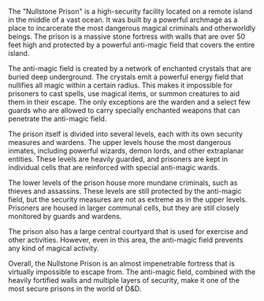 The "Nullstone Prison" is a high-security facility located on a remote island in the middle of a vast ocean. It was built by a powerful archmage as a place to incarcerate the most dangerous magical criminals and otherworldly beings. The prison is a massive stone fortress with walls that are over 50 feet high and protected by a powerful anti-magic field that covers the entire island.

The anti-magic field is created by a network of enchanted crystals that are buried deep underground. The crystals emit a powerful energy field that nullifies all magic within a certain radius. This makes it impossible for prisoners to cast spells, use magical items, or summon creatures to aid them in their escape. The only exceptions are the warden and a select few guards who are allowed to carry specially enchanted weapons that can penetrate the anti-magic field.

The prison itself is divided into several levels, each with its own security measures and wardens. The upper levels house the most dangerous inmates, including powerful wizards, demon lords, and other extraplanar entities. These levels are heavily guarded, and prisoners are kept in individual cells that are reinforced with special anti-magic wards.

The lower levels of the prison house more mundane criminals, such as thieves and assassins. These levels are still protected by the anti-magic field, but the security measures are not as extreme as in the upper levels. Prisoners are housed in larger communal cells, but they are still closely monitored by guards and wardens.

The prison also has a large central courtyard that is used for exercise and other activities. However, even in this area, the anti-magic field prevents any kind of magical activity.

Overall, the Nullstone Prison is an almost impenetrable fortress that is virtually impossible to escape from. The anti-magic field, combined with the heavily fortified walls and multiple layers of security, make it one of the most secure prisons in the world of D&D.